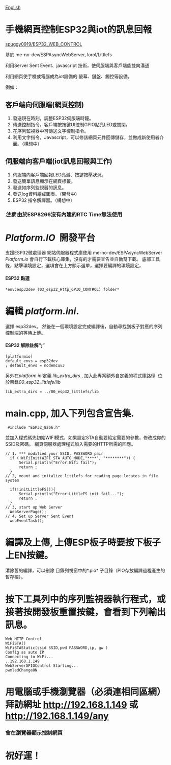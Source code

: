 [English](./README.md)
# 手機網頁控制ESP32與iot的訊息回報

[spuggy0919/ESP32_WEB_CONTROL](https://github.com/spuggy0919/ESP32_WEB_CONTROL)

基於 me-no-dev/ESPAsyncWebServer, lorol/Littlefs

利用Server Sent Event、javascript 技術，使伺服端與客戶端能雙向溝通

利用網頁使手機或電腦成為iot設備的 螢幕、鍵盤、觸控等設備。
  

  例如：
  
## 客戶端向伺服端(網頁控制)

1. 發送現在時刻，調整ESP32伺服端時鐘。
1. 傳送控制指令，客戶端按按鍵UI控制GPIO點亮LED或關閉。
1. 在序列監視器中可傳送文字控制指令。
2. 利用文字指令，Javascript，可以修該網頁元件回傳儲存，並做成新使用者介面。（構想中）


## 伺服端向客戶端(iot訊息回報與工作)

1.  伺服端向客戶端回報LED亮滅、按鍵按壓狀況。 
2.  發送簡單訊息顯示在網頁標籤。 
3.  發送如序列監視器的訊息。
4.  發送log資料繪成圖表。（開發中）
5.  ESP32 指令解譯器。（構想中）


### *注意* 由於ESP8266沒有內建的RTC Time無法使用

# *Platform.IO*  開發平台
 支援ESP32微處理器
 網站伺服器程式庫使用 me-no-dev/ESPAsyncWebServer
 *Platform.io* 會自行下載核心庫集，沒有的才需要宣告並自動幫下載。
 底部工具條，點擊環境設定，選項會在上方顯示選單，選擇要編譯的環境設定，
#### ESP32 點選
```
*env:esp32dev (03_esp32_Http_GPIO_CONTROL) folder*
```

# 編輯 *platform.ini*.
 選擇 esp32dev。
 然後在一個環境設定完成編譯後，自動尋找到板子對應的序列控制端的等待上傳。
#### ESP32 解除註解“;”
```
[platformio]
default_envs = esp32dev
; default_envs = nodemcuv3
```

 另外在*platform.ini*定義 *lib_extra_dirs*  , 加入此專案額外自定義的程式庫路徑.
 位於目錄*00_esp32_littlefs/lib*

```
lib_extra_dirs = ../00_esp32_littlefs/lib
```
# main.cpp, 加入下列包含宣告集.
```
 #include "ESP32_8266.h"
```

 並加入程式碼先初始WIFI模式，如果設定STA自動要給定需要的參數，修改成你的SSID及密碼。
 網頁伺服器處理程式加入需要的HTTP所需的回應。
```
// 1. *** modified your SSID, PASSWORD pair 
  if (!WiFiInit(WIFI_STA_AUTO_MODE,"****", "********")) {
      Serial.println("Error:Wifi fail");
      return ;
  } 
// 2, mount and initalize littlefs for reading page locates in file system

  if(!initLittleFS()){
      Serial.println("Error:LittleFS init fail...");
      return ;
  }
// 3, start up Web Server
  WebServerPage();
// 4. Set up Server Sent Event
  webEventTask();
```
# 編譯及上傳, 上傳ESP板子時要按下板子上EN按鍵。
  清除舊的編譯，可以刪除 目錄列視窗中的*.pio* 子目錄（PIO存放編譯過程產生的暫存檔）。

# 按下工具列中的序列監視器執行程式，或接著按開發板重置按鍵，會看到下列輸出訊息。
```
Web HTTP Control
WiFiSTA() 
WiFiSTAStatic(ssid SSID,pwd PASSWORD,ip, gw ) 
Config as auto IP
Connecting to WiFi...
..192.168.1.149
WebServerGPIOControl Starting...
pwmledChangeON
```
# 用電腦或手機瀏覽器（必須連相同區網）拜訪網址 http://192.168.1.149 或 http://192.168.1.149/any

### 會在瀏覽器顯示控制網頁

# 
# 祝好運！